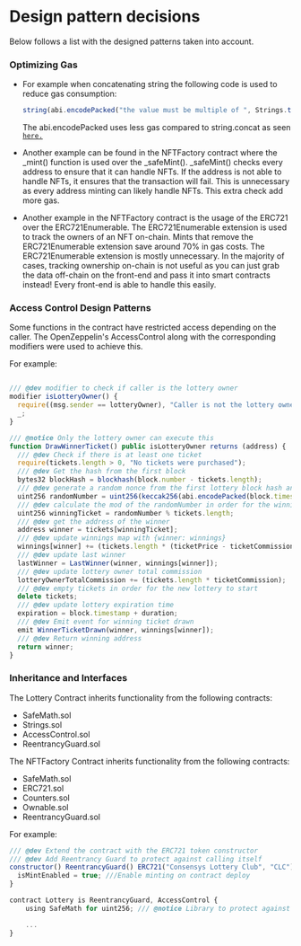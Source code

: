 # Design pattern decisions

Below follows a list with the designed patterns taken into account.

### Optimizing Gas

- For example when concatenating string the following code is used to reduce gas consumption:

  ```js
  string(abi.encodePacked("the value must be multiple of ", Strings.toString(ticketPrice), " Ether"))
  ```

  The abi.encodePacked uses less gas compared to string.concat as seen [`here.`](https://ethereum.stackexchange.com/questions/729/how-to-concatenate-strings-in-solidity)

- Another example can be found in the NFTFactory contract where the \_mint() function is used over the \_safeMint(). \_safeMint() checks every address to ensure that it can handle NFTs. If the address is not able to handle NFTs, it ensures that the transaction will fail. This is unnecessary as every address minting can likely handle NFTs. This extra check add more gas.

- Another example in the NFTFactory contract is the usage of the ERC721 over the ERC721Enumerable. The ERC721Enumerable extension is used to track the owners of an NFT on-chain. Mints that remove the ERC721Enumerable extension save around 70% in gas costs. The ERC721Enumerable extension is mostly unnecessary. In the majority of cases, tracking ownership on-chain is not useful as you can just grab the data off-chain on the front-end and pass it into smart contracts instead! Every front-end is able to handle this easily.

### Access Control Design Patterns

Some functions in the contract have restricted access depending on the caller. The OpenZeppelin's AccessControl along with the corresponding modifiers were used to achieve this.

For example:

```js

/// @dev modifier to check if caller is the lottery owner
modifier isLotteryOwner() {
  require((msg.sender == lotteryOwner), "Caller is not the lottery owner");
  _;
}

/// @notice Only the lottery owner can execute this
function DrawWinnerTicket() public isLotteryOwner returns (address) {
  /// @dev Check if there is at least one ticket
  require(tickets.length > 0, "No tickets were purchased");
  /// @dev Get the hash from the first block
  bytes32 blockHash = blockhash(block.number - tickets.length);
  /// @dev generate a random nonce from the first lottery block hash and the last lottery block timestamp
  uint256 randomNumber = uint256(keccak256(abi.encodePacked(block.timestamp, blockHash)));
  /// @dev calculate the mod of the randomNumber in order for the winning ticket to be in range of the bought tickets
  uint256 winningTicket = randomNumber % tickets.length;
  /// @dev get the address of the winner
  address winner = tickets[winningTicket];
  /// @dev update winnings map with {winner: winnings}
  winnings[winner] += (tickets.length * (ticketPrice - ticketCommission));
  /// @dev update last winner
  lastWinner = LastWinner(winner, winnings[winner]);
  /// @dev update lottery owner total commission
  lotteryOwnerTotalCommission += (tickets.length * ticketCommission);
  /// @dev empty tickets in order for the new lottery to start
  delete tickets;
  /// @dev update lottery expiration time
  expiration = block.timestamp + duration;
  /// @dev Emit event for winning ticket drawn
  emit WinnerTicketDrawn(winner, winnings[winner]);
  /// @dev Return winning address
  return winner;
}
```

### Inheritance and Interfaces

The Lottery Contract inherits functionality from the following contracts:

- SafeMath.sol
- Strings.sol
- AccessControl.sol
- ReentrancyGuard.sol

The NFTFactory Contract inherits functionality from the following contracts:

- SafeMath.sol
- ERC721.sol
- Counters.sol
- Ownable.sol
- ReentrancyGuard.sol

For example:

```js
/// @dev Extend the contract with the ERC721 token constructor
/// @dev Add Reentrancy Guard to protect against calling itself
constructor() ReentrancyGuard() ERC721("Consensys Lottery Club", "CLC") {
  isMintEnabled = true; ///Enable minting on contract deploy
}
```

```js
contract Lottery is ReentrancyGuard, AccessControl {
	using SafeMath for uint256; /// @notice Library to protect against overflows

	...
}
```
